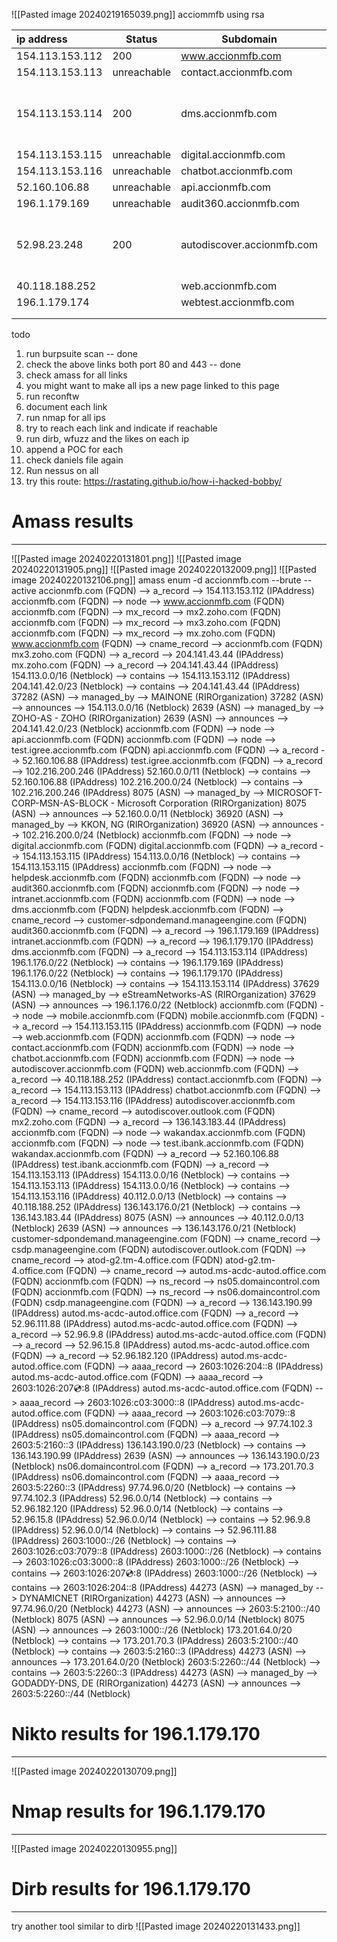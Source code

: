 ![[Pasted image 20240219165039.png]]
acciommfb using rsa

| ip address | Status | Subdomain | Extras |
| :--- | ---- | ---- | ---- |
| 154.113.153.112 | 200 | www.accionmfb.com |  |
| 154.113.153.113 | unreachable | contact.accionmfb.com |  |
| 154.113.153.114 | 200 | dms.accionmfb.com | Glassfish Server Open Source Edition. v5.1.0 (Outdated - 7.0.12) |
| 154.113.153.115 | unreachable | digital.accionmfb.com |  |
| 154.113.153.116 | unreachable | chatbot.accionmfb.com |  |
| 52.160.106.88 | unreachable | api.accionmfb.com |  |
| 196.1.179.169 | unreachable | audit360.accionmfb.com |  |
| 52.98.23.248 | 200 | autodiscover.accionmfb.com | autod.ms-acdc-autod.office.com (Outlook login page) |
| 40.118.188.252 |  | web.accionmfb.com |  |
| 196.1.179.174 |  | webtest.accionmfb.com |  |
|  |  |  |  |
|  |  |  |  |
todo 
1. run burpsuite scan -- done
2. check the above links both port 80 and 443 -- done
3. check amass for all links
4. you might want to make all ips a new page linked to this page
5. run reconftw
6. document each link
7. run nmap for all ips
8. try to reach each link and indicate if reachable
9. run dirb, wfuzz and the likes on each ip
10. append a POC for each
11. check daniels file again
12. Run nessus on all 
13. try this route: https://rastating.github.io/how-i-hacked-bobby/


# Amass results
---
![[Pasted image 20240220131801.png]]
![[Pasted image 20240220131905.png]]
![[Pasted image 20240220132009.png]]
![[Pasted image 20240220132106.png]]
amass enum -d accionmfb.com --brute --active
accionmfb.com (FQDN) --> a_record --> 154.113.153.112 (IPAddress)
accionmfb.com (FQDN) --> node --> www.accionmfb.com (FQDN)
accionmfb.com (FQDN) --> mx_record --> mx2.zoho.com (FQDN)
accionmfb.com (FQDN) --> mx_record --> mx3.zoho.com (FQDN)
accionmfb.com (FQDN) --> mx_record --> mx.zoho.com (FQDN)
www.accionmfb.com (FQDN) --> cname_record --> accionmfb.com (FQDN)
mx3.zoho.com (FQDN) --> a_record --> 204.141.43.44 (IPAddress)
mx.zoho.com (FQDN) --> a_record --> 204.141.43.44 (IPAddress)
154.113.0.0/16 (Netblock) --> contains --> 154.113.153.112 (IPAddress)
204.141.42.0/23 (Netblock) --> contains --> 204.141.43.44 (IPAddress)
37282 (ASN) --> managed_by --> MAINONE (RIROrganization)
37282 (ASN) --> announces --> 154.113.0.0/16 (Netblock)
2639 (ASN) --> managed_by --> ZOHO-AS - ZOHO (RIROrganization)
2639 (ASN) --> announces --> 204.141.42.0/23 (Netblock)
accionmfb.com (FQDN) --> node --> api.accionmfb.com (FQDN)
accionmfb.com (FQDN) --> node --> test.igree.accionmfb.com (FQDN)
api.accionmfb.com (FQDN) --> a_record --> 52.160.106.88 (IPAddress)
test.igree.accionmfb.com (FQDN) --> a_record --> 102.216.200.246 (IPAddress)
52.160.0.0/11 (Netblock) --> contains --> 52.160.106.88 (IPAddress)
102.216.200.0/24 (Netblock) --> contains --> 102.216.200.246 (IPAddress)
8075 (ASN) --> managed_by --> MICROSOFT-CORP-MSN-AS-BLOCK - Microsoft Corporation (RIROrganization)
8075 (ASN) --> announces --> 52.160.0.0/11 (Netblock)
36920 (ASN) --> managed_by --> KKON, NG (RIROrganization)
36920 (ASN) --> announces --> 102.216.200.0/24 (Netblock)
accionmfb.com (FQDN) --> node --> digital.accionmfb.com (FQDN)
digital.accionmfb.com (FQDN) --> a_record --> 154.113.153.115 (IPAddress)
154.113.0.0/16 (Netblock) --> contains --> 154.113.153.115 (IPAddress)
accionmfb.com (FQDN) --> node --> helpdesk.accionmfb.com (FQDN)
accionmfb.com (FQDN) --> node --> audit360.accionmfb.com (FQDN)
accionmfb.com (FQDN) --> node --> intranet.accionmfb.com (FQDN)
accionmfb.com (FQDN) --> node --> dms.accionmfb.com (FQDN)
helpdesk.accionmfb.com (FQDN) --> cname_record --> customer-sdpondemand.manageengine.com (FQDN)
audit360.accionmfb.com (FQDN) --> a_record --> 196.1.179.169 (IPAddress)
intranet.accionmfb.com (FQDN) --> a_record --> 196.1.179.170 (IPAddress)
dms.accionmfb.com (FQDN) --> a_record --> 154.113.153.114 (IPAddress)
196.1.176.0/22 (Netblock) --> contains --> 196.1.179.169 (IPAddress)
196.1.176.0/22 (Netblock) --> contains --> 196.1.179.170 (IPAddress)
154.113.0.0/16 (Netblock) --> contains --> 154.113.153.114 (IPAddress)
37629 (ASN) --> managed_by --> eStreamNetworks-AS (RIROrganization)
37629 (ASN) --> announces --> 196.1.176.0/22 (Netblock)
accionmfb.com (FQDN) --> node --> mobile.accionmfb.com (FQDN)
mobile.accionmfb.com (FQDN) --> a_record --> 154.113.153.115 (IPAddress)
accionmfb.com (FQDN) --> node --> web.accionmfb.com (FQDN)
accionmfb.com (FQDN) --> node --> contact.accionmfb.com (FQDN)
accionmfb.com (FQDN) --> node --> chatbot.accionmfb.com (FQDN)
accionmfb.com (FQDN) --> node --> autodiscover.accionmfb.com (FQDN)
web.accionmfb.com (FQDN) --> a_record --> 40.118.188.252 (IPAddress)
contact.accionmfb.com (FQDN) --> a_record --> 154.113.153.113 (IPAddress)
chatbot.accionmfb.com (FQDN) --> a_record --> 154.113.153.116 (IPAddress)
autodiscover.accionmfb.com (FQDN) --> cname_record --> autodiscover.outlook.com (FQDN)
mx2.zoho.com (FQDN) --> a_record --> 136.143.183.44 (IPAddress)
accionmfb.com (FQDN) --> node --> wakandax.accionmfb.com (FQDN)
accionmfb.com (FQDN) --> node --> test.ibank.accionmfb.com (FQDN)
wakandax.accionmfb.com (FQDN) --> a_record --> 52.160.106.88 (IPAddress)
test.ibank.accionmfb.com (FQDN) --> a_record --> 154.113.153.113 (IPAddress)
154.113.0.0/16 (Netblock) --> contains --> 154.113.153.113 (IPAddress)
154.113.0.0/16 (Netblock) --> contains --> 154.113.153.116 (IPAddress)
40.112.0.0/13 (Netblock) --> contains --> 40.118.188.252 (IPAddress)
136.143.176.0/21 (Netblock) --> contains --> 136.143.183.44 (IPAddress)
8075 (ASN) --> announces --> 40.112.0.0/13 (Netblock)
2639 (ASN) --> announces --> 136.143.176.0/21 (Netblock)
customer-sdpondemand.manageengine.com (FQDN) --> cname_record --> csdp.manageengine.com (FQDN)
autodiscover.outlook.com (FQDN) --> cname_record --> atod-g2.tm-4.office.com (FQDN)
atod-g2.tm-4.office.com (FQDN) --> cname_record --> autod.ms-acdc-autod.office.com (FQDN)
accionmfb.com (FQDN) --> ns_record --> ns05.domaincontrol.com (FQDN)
accionmfb.com (FQDN) --> ns_record --> ns06.domaincontrol.com (FQDN)
csdp.manageengine.com (FQDN) --> a_record --> 136.143.190.99 (IPAddress)
autod.ms-acdc-autod.office.com (FQDN) --> a_record --> 52.96.111.88 (IPAddress)
autod.ms-acdc-autod.office.com (FQDN) --> a_record --> 52.96.9.8 (IPAddress)
autod.ms-acdc-autod.office.com (FQDN) --> a_record --> 52.96.15.8 (IPAddress)
autod.ms-acdc-autod.office.com (FQDN) --> a_record --> 52.96.182.120 (IPAddress)
autod.ms-acdc-autod.office.com (FQDN) --> aaaa_record --> 2603:1026:204::8 (IPAddress)
autod.ms-acdc-autod.office.com (FQDN) --> aaaa_record --> 2603:1026:207:cd::8 (IPAddress)
autod.ms-acdc-autod.office.com (FQDN) --> aaaa_record --> 2603:1026:c03:3000::8 (IPAddress)
autod.ms-acdc-autod.office.com (FQDN) --> aaaa_record --> 2603:1026:c03:7079::8 (IPAddress)
ns05.domaincontrol.com (FQDN) --> a_record --> 97.74.102.3 (IPAddress)
ns05.domaincontrol.com (FQDN) --> aaaa_record --> 2603:5:2160::3 (IPAddress)
136.143.190.0/23 (Netblock) --> contains --> 136.143.190.99 (IPAddress)
2639 (ASN) --> announces --> 136.143.190.0/23 (Netblock)
ns06.domaincontrol.com (FQDN) --> a_record --> 173.201.70.3 (IPAddress)
ns06.domaincontrol.com (FQDN) --> aaaa_record --> 2603:5:2260::3 (IPAddress)
97.74.96.0/20 (Netblock) --> contains --> 97.74.102.3 (IPAddress)
52.96.0.0/14 (Netblock) --> contains --> 52.96.182.120 (IPAddress)
52.96.0.0/14 (Netblock) --> contains --> 52.96.15.8 (IPAddress)
52.96.0.0/14 (Netblock) --> contains --> 52.96.9.8 (IPAddress)
52.96.0.0/14 (Netblock) --> contains --> 52.96.111.88 (IPAddress)
2603:1000::/26 (Netblock) --> contains --> 2603:1026:c03:7079::8 (IPAddress)
2603:1000::/26 (Netblock) --> contains --> 2603:1026:c03:3000::8 (IPAddress)
2603:1000::/26 (Netblock) --> contains --> 2603:1026:207:cd::8 (IPAddress)
2603:1000::/26 (Netblock) --> contains --> 2603:1026:204::8 (IPAddress)
44273 (ASN) --> managed_by --> DYNAMICNET (RIROrganization)
44273 (ASN) --> announces --> 97.74.96.0/20 (Netblock)
44273 (ASN) --> announces --> 2603:5:2100::/40 (Netblock)
8075 (ASN) --> announces --> 52.96.0.0/14 (Netblock)
8075 (ASN) --> announces --> 2603:1000::/26 (Netblock)
173.201.64.0/20 (Netblock) --> contains --> 173.201.70.3 (IPAddress)
2603:5:2100::/40 (Netblock) --> contains --> 2603:5:2160::3 (IPAddress)
44273 (ASN) --> announces --> 173.201.64.0/20 (Netblock)
2603:5:2260::/44 (Netblock) --> contains --> 2603:5:2260::3 (IPAddress)
44273 (ASN) --> managed_by --> GODADDY-DNS, DE (RIROrganization)
44273 (ASN) --> announces --> 2603:5:2260::/44 (Netblock)


# Nikto results for 196.1.179.170
---
![[Pasted image 20240220130709.png]]

# Nmap results for 196.1.179.170
---
![[Pasted image 20240220130955.png]]

# Dirb results for 196.1.179.170
---
try another tool similar to dirb
![[Pasted image 20240220131433.png]]